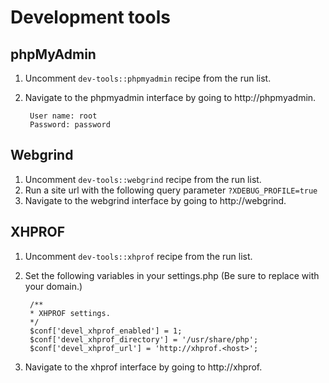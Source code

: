 # Development tools

## phpMyAdmin

1. Uncomment ```dev-tools::phpmyadmin``` recipe from the run list.
2. Navigate to the phpmyadmin interface by going to http://phpmyadmin.<host>

        User name: root
        Password: password

## Webgrind

1. Uncomment ```dev-tools::webgrind``` recipe from the run list.
2. Run a site url with the following query parameter ```?XDEBUG_PROFILE=true```
3. Navigate to the webgrind interface by going to http://webgrind.<host>

## XHPROF

1. Uncomment ```dev-tools::xhprof``` recipe from the run list.
2. Set the following variables in your settings.php (Be sure to replace <host> with your domain.)

        /**
        * XHPROF settings.
        */
        $conf['devel_xhprof_enabled'] = 1;
        $conf['devel_xhprof_directory'] = '/usr/share/php';
        $conf['devel_xhprof_url'] = 'http://xhprof.<host>';

3. Navigate to the xhprof interface by going to http://xhprof.<host>
